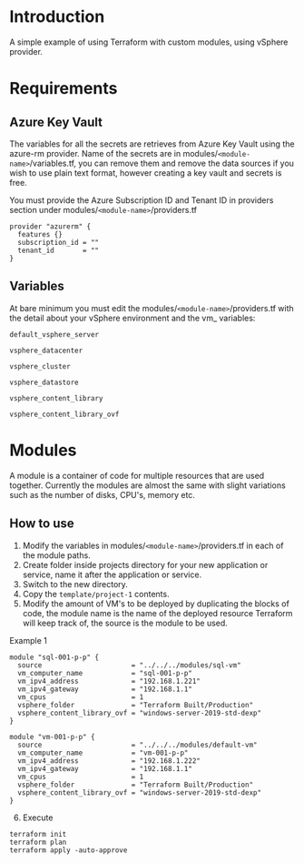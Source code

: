 # Introduction
A simple example of using Terraform with custom modules, using vSphere provider.

# Requirements
## Azure Key Vault
The variables for all the secrets are retrieves from Azure Key Vault using the azure-rm provider. Name of the secrets are in modules/`<module-name>`/variables.tf, you can remove them and remove the data sources if you wish to use plain text format, however creating a key vault and secrets is free.

You must provide the Azure Subscription ID and Tenant ID in providers section under modules/`<module-name>`/providers.tf
``` hcl
provider "azurerm" {
  features {}
  subscription_id = ""
  tenant_id       = ""
}
```
## Variables
At bare minimum you must edit the modules/`<module-name>`/providers.tf with the detail about your vSphere environment and the vm_ variables:

`default_vsphere_server`

`vsphere_datacenter`

`vsphere_cluster`

`vsphere_datastore`

`vsphere_content_library`

`vsphere_content_library_ovf`

# Modules
A module is a container of code for multiple resources that are used together. Currently the modules are almost the same with slight variations such as the number of disks, CPU's, memory etc.
## How to use
1. Modify the variables in modules/`<module-name>`/providers.tf in each of the module paths.
2. Create folder inside projects directory for your new application or service, name it after the application or service.
3. Switch to the new directory.
4. Copy the `template/project-1` contents.
5. Modify the amount of VM's to be deployed by duplicating the blocks of code, the module name is the name of the deployed resource Terraform will keep track of, the source is the module to be used.

Example 1
``` hcl
module "sql-001-p-p" {
  source                      = "../../../modules/sql-vm"
  vm_computer_name            = "sql-001-p-p"
  vm_ipv4_address             = "192.168.1.221"
  vm_ipv4_gateway             = "192.168.1.1"
  vm_cpus                     = 1
  vsphere_folder              = "Terraform Built/Production"
  vsphere_content_library_ovf = "windows-server-2019-std-dexp"
}

module "vm-001-p-p" {
  source                      = "../../../modules/default-vm"
  vm_computer_name            = "vm-001-p-p"
  vm_ipv4_address             = "192.168.1.222"
  vm_ipv4_gateway             = "192.168.1.1"
  vm_cpus                     = 1
  vsphere_folder              = "Terraform Built/Production"
  vsphere_content_library_ovf = "windows-server-2019-std-dexp"
}
```
6. Execute
``` hcl
terraform init
terraform plan
terraform apply -auto-approve
```